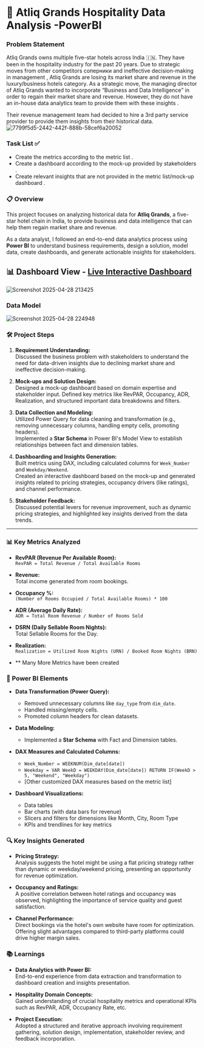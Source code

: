 # 🏨 Atliq Grands Hospitality Data Analysis -PowerBI

### Problem Statement 

Atliq Grands owns multiple five-star hotels across India 🇮🇳. They have been in the hospitality industry for the past 20 years. Due to strategic moves from other competitors  соперники and ineffective decision-making in management , Atliq Grands are losing its market share  and revenue in the luxury/business hotels category. As a strategic move, the managing director of Atliq Grands wanted to incorporate “Business and Data Intelligence”  in order to regain their market share and revenue. However, they do not have an in-house data analytics team to provide them with these insights .

Their revenue management team  had decided to hire a 3rd party service provider to provide them insights from their historical data.
![7799f5d5-2442-442f-888b-58cef6a20052](https://github.com/user-attachments/assets/56e3af44-f0ff-43bb-b23a-2a5ecf0ee65f)

### Task List ✅

- Create the metrics according to the metric list .
- Create a dashboard according to the mock-up provided by stakeholders .
- Create relevant insights that are not provided in the metric list/mock-up dashboard .
  
### 📋 Overview

This project focuses on analyzing historical data for **Atliq Grands**, a five-star hotel chain in India, to provide business and data intelligence that can help them regain market share and revenue. 

As a data analyst, I followed an end-to-end data analytics process using **Power BI** to understand business requirements, design a solution, model data, create dashboards, and generate actionable insights for stakeholders.

## 📊 Dashboard View - [Live Interactive Dashboard](https://app.powerbi.com/view?r=eyJrIjoiOGJlM2YwY2QtOWExOS00OTM1LWE5ODItZTQ3YjAzZGM4ZDBjIiwidCI6IjU2MGY2MzA2LWZiZjItNGJhYy1hZTllLWQyMTQ4YzU5OTNiNyJ9)

![Screenshot 2025-04-28 213425](https://github.com/user-attachments/assets/cf64a9e6-b520-4d65-baa9-562eef199cc2)

### Data Model 

![Screenshot 2025-04-28 224948](https://github.com/user-attachments/assets/a84e6d6d-c901-4447-b5d8-21b2abc362c3)

### 🛠️ Project Steps

1. **Requirement Understanding:**  
   Discussed the business problem with stakeholders to understand the need for data-driven insights due to declining market share and ineffective decision-making.

2. **Mock-ups and Solution Design:**  
   Designed a mock-up dashboard based on domain expertise and stakeholder input. Defined key metrics like RevPAR, Occupancy, ADR, Realization, and structured important data breakdowns and filters.

3. **Data Collection and Modeling:**  
   Utilized Power Query for data cleaning and transformation (e.g., removing unnecessary columns, handling empty cells, promoting headers).  
   Implemented a **Star Schema** in Power BI's Model View to establish relationships between fact and dimension tables.

4. **Dashboarding and Insights Generation:**  
   Built metrics using DAX, including calculated columns for `Week_Number` and `Weekday/Weekend`.  
   Created an interactive dashboard based on the mock-up and generated insights related to pricing strategies, occupancy drivers (like ratings), and channel performance.

5. **Stakeholder Feedback:**  
   Discussed potential levers for revenue improvement, such as dynamic pricing strategies, and highlighted key insights derived from the data trends.

---

### 📊 Key Metrics Analyzed

- **RevPAR (Revenue Per Available Room):**  
  `RevPAR = Total Revenue / Total Available Rooms`
  
- **Revenue:**  
  Total income generated from room bookings.

- **Occupancy %:**  
  `(Number of Rooms Occupied / Total Available Rooms) * 100`

- **ADR (Average Daily Rate):**  
  `ADR = Total Room Revenue / Number of Rooms Sold`

- **DSRN (Daily Sellable Room Nights):**  
  Total Sellable Rooms for the Day.

- **Realization:**  
  `Realization = Utilized Room Nights (URN) / Booked Room Nights (BRN)`

- ** Many More Metrics have been created


### 🧩 Power BI Elements

- **Data Transformation (Power Query):**
  - Removed unnecessary columns like `day_type` from `dim_date`.
  - Handled missing/empty cells.
  - Promoted column headers for clean datasets.

- **Data Modeling:**
  - Implemented a **Star Schema** with Fact and Dimension tables.

- **DAX Measures and Calculated Columns:**
  - `Week_Number = WEEKNUM(Dim_date[date])`
  - `Weekday = VAR WeekD = WEEKDAY(Dim_date[date]) RETURN IF(WeekD > 5, "Weekend", "Weekday")`
  - [Other customized DAX measures based on the metric list]

- **Dashboard Visualizations:**
  - Data tables
  - Bar charts (with data bars for revenue)
  - Slicers and filters for dimensions like Month, City, Room Type
  - KPIs and trendlines for key metrics



### 🔍 Key Insights Generated

- **Pricing Strategy:**  
  Analysis suggests the hotel might be using a flat pricing strategy rather than dynamic or weekday/weekend pricing, presenting an opportunity for revenue optimization.

- **Occupancy and Ratings:**  
  A positive correlation between hotel ratings and occupancy was observed, highlighting the importance of service quality and guest satisfaction.

- **Channel Performance:**  
  Direct bookings via the hotel's own website have room for optimization. Offering slight advantages compared to third-party platforms could drive higher margin sales.


### 📚 Learnings

- **Data Analytics with Power BI:**  
  End-to-end experience from data extraction and transformation to dashboard creation and insights presentation.

- **Hospitality Domain Concepts:**  
  Gained understanding of crucial hospitality metrics and operational KPIs such as RevPAR, ADR, Occupancy Rate, etc.

- **Project Execution:**  
  Adopted a structured and iterative approach involving requirement gathering, solution design, implementation, stakeholder review, and feedback incorporation.

